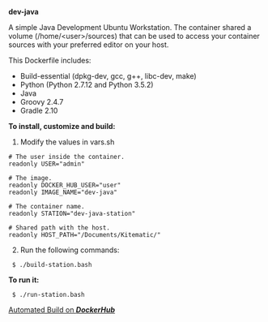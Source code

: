 **dev-java**

A simple Java Development Ubuntu Workstation. The container shared a volume (/home/\<user\>/sources) that can be used to access your container sources with your preferred editor on your host.

This Dockerfile includes:

  - Build-essential (dpkg-dev, gcc, g++, libc-dev, make)
  - Python (Python 2.7.12 and Python 3.5.2)
  - Java
  - Groovy 2.4.7
  - Gradle 2.10

**To install, customize and build:**

1. Modify the values in vars.sh
 ```
# The user inside the container.
readonly USER="admin"

# The image.
readonly DOCKER_HUB_USER="user"
readonly IMAGE_NAME="dev-java"

# The container name.
readonly STATION="dev-java-station"

# Shared path with the host.
readonly HOST_PATH="/Documents/Kitematic/"
 ```

2. Run the following commands:
  ```
   $ ./build-station.bash
  ```

**To run it:**
  ```
   $ ./run-station.bash
  ```


[Automated Build on ***DockerHub***](https://hub.docker.com/r/msimoneau/dev-java/)
